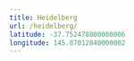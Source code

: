 ```yaml
---
title: Heidelberg
url: /heidelberg/
latitude: -37.752478800000006
longitude: 145.07012840000002
---
```

